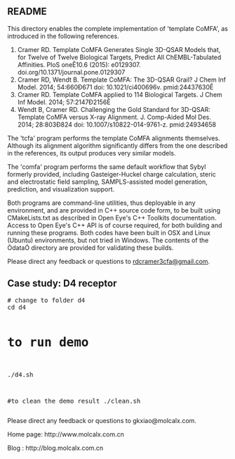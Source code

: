 <h2>README</h2>
This directory enables the complete implementation of 'template CoMFA', as introduced in the following references.

1. Cramer RD. Template CoMFA Generates Single 3D-QSAR Models that, for Twelve of Twelve Biological Targets, Predict All ChEMBL-Tabulated Affinities. PloS oneÊ10.6 (2015): e0129307. doi.org/10.1371/journal.pone.0129307
2. Cramer RD, Wendt B. Template CoMFA: The 3D-QSAR Grail? J Chem Inf Model. 2014; 54:660Ð671 doi: 10.1021/ci400696v. pmid:24437630Ê
3. Cramer RD. Template CoMFA applied to 114 Biological Targets. J Chem Inf Model. 2014; 57:2147Ð2156Ê
4. Wendt B, Cramer RD. Challenging the Gold Standard for 3D-QSAR: Template CoMFA versus X-ray Alignment. J. Comp-Aided Mol Des. 2014; 28:803Ð824 doi: 10.1007/s10822-014-9761-z. pmid:24934658

The 'tcfa' program performs the template CoMFA alignments themselves. Although its alignment algorithm significantly differs from the one described in the references, its output produces very similar models.

The 'comfa' program performs the same default workflow that Sybyl formerly provided, including Gasteiger-Huckel charge calculation, steric and electrostatic field sampling, SAMPLS-assisted model generation, prediction, and visualization support.

Both programs are command-line utilities, thus deployable in any environment, and are provided in C++ source code form, to be built using CMakeLists.txt as described in Open Eye's C++ Toolkits documentation. Access to Open Eye's C++ API is of course required, for both building and running these programs. Both codes have been built in OSX and Linux (Ubuntu) environments, but not tried in Windows. The contents of the ÒdataÓ directory are provided for validating these builds.

Please direct any feedback or questions to rdcramer3cfa@gmail.com. 

<h2>Case study: D4 receptor</h2>
<pre line="1" lang="shell">
# change to folder d4
cd d4

# to run demo
./d4.sh

#to clean the demo result
./clean.sh
</pre>

<p>Please direct any feedback or questions to gkxiao@molcalx.com.</p>
<p>Home page: http://www.molcalx.com.cn</p>
<p>Blog : http://blog.molcalx.com.cn</p>

